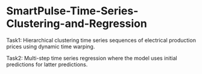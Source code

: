 # SmartPulse-Time-Series-Clustering-and-Regression
Task1: Hierarchical clustering time series sequences of electrical production prices using dynamic time warping.


Task2: Multi-step time series regression where the model uses initial predictions for latter predictions.
